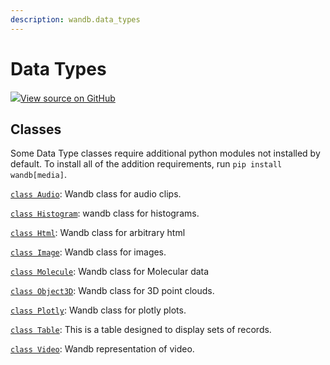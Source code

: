 ```yaml
---
description: wandb.data_types
---
```


# Data Types

[![](https://www.tensorflow.org/images/GitHub-Mark-32px.png)View source on GitHub](https://www.github.com/wandb/client/tree/master/wandb/__init__.py)​

## Classes <a id="classes"></a>

Some Data Type classes require additional python modules not installed by default. To install all of the addition requirements, run `pip install wandb[media]`.

​[`class Audio`](https://docs.wandb.ai/ref/data-types/audio): Wandb class for audio clips.

​[`class Histogram`](https://docs.wandb.ai/ref/data-types/histogram): wandb class for histograms.

​[`class Html`](https://docs.wandb.ai/ref/data-types/html): Wandb class for arbitrary html

​[`class Image`](https://docs.wandb.ai/ref/data-types/image): Wandb class for images.

​[`class Molecule`](https://docs.wandb.ai/ref/data-types/molecule): Wandb class for Molecular data

​[`class Object3D`](https://docs.wandb.ai/ref/data-types/object3d): Wandb class for 3D point clouds.

​[`class Plotly`](https://docs.wandb.ai/ref/data-types/plotly): Wandb class for plotly plots.

​[`class Table`](https://docs.wandb.ai/ref/data-types/table): This is a table designed to display sets of records.

​[`class Video`](https://docs.wandb.ai/ref/data-types/video): Wandb representation of video.

